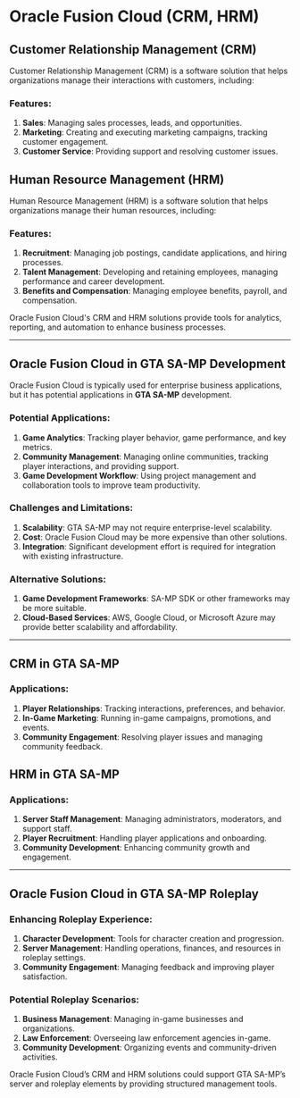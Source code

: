 # Oracle Fusion Cloud (CRM, HRM)

## Customer Relationship Management (CRM)
Customer Relationship Management (CRM) is a software solution that helps organizations manage their interactions with customers, including:

### Features:
1. **Sales**: Managing sales processes, leads, and opportunities.
2. **Marketing**: Creating and executing marketing campaigns, tracking customer engagement.
3. **Customer Service**: Providing support and resolving customer issues.

## Human Resource Management (HRM)
Human Resource Management (HRM) is a software solution that helps organizations manage their human resources, including:

### Features:
1. **Recruitment**: Managing job postings, candidate applications, and hiring processes.
2. **Talent Management**: Developing and retaining employees, managing performance and career development.
3. **Benefits and Compensation**: Managing employee benefits, payroll, and compensation.

Oracle Fusion Cloud's CRM and HRM solutions provide tools for analytics, reporting, and automation to enhance business processes.

---

## Oracle Fusion Cloud in GTA SA-MP Development
Oracle Fusion Cloud is typically used for enterprise business applications, but it has potential applications in **GTA SA-MP** development.

### Potential Applications:
1. **Game Analytics**: Tracking player behavior, game performance, and key metrics.
2. **Community Management**: Managing online communities, tracking player interactions, and providing support.
3. **Game Development Workflow**: Using project management and collaboration tools to improve team productivity.

### Challenges and Limitations:
1. **Scalability**: GTA SA-MP may not require enterprise-level scalability.
2. **Cost**: Oracle Fusion Cloud may be more expensive than other solutions.
3. **Integration**: Significant development effort is required for integration with existing infrastructure.

### Alternative Solutions:
1. **Game Development Frameworks**: SA-MP SDK or other frameworks may be more suitable.
2. **Cloud-Based Services**: AWS, Google Cloud, or Microsoft Azure may provide better scalability and affordability.

---

## CRM in GTA SA-MP

### Applications:
1. **Player Relationships**: Tracking interactions, preferences, and behavior.
2. **In-Game Marketing**: Running in-game campaigns, promotions, and events.
3. **Community Engagement**: Resolving player issues and managing community feedback.

## HRM in GTA SA-MP

### Applications:
1. **Server Staff Management**: Managing administrators, moderators, and support staff.
2. **Player Recruitment**: Handling player applications and onboarding.
3. **Community Development**: Enhancing community growth and engagement.

---

## Oracle Fusion Cloud in GTA SA-MP Roleplay

### Enhancing Roleplay Experience:
1. **Character Development**: Tools for character creation and progression.
2. **Server Management**: Handling operations, finances, and resources in roleplay settings.
3. **Community Engagement**: Managing feedback and improving player satisfaction.

### Potential Roleplay Scenarios:
1. **Business Management**: Managing in-game businesses and organizations.
2. **Law Enforcement**: Overseeing law enforcement agencies in-game.
3. **Community Development**: Organizing events and community-driven activities.

Oracle Fusion Cloud’s CRM and HRM solutions could support GTA SA-MP’s server and roleplay elements by providing structured management tools. 
